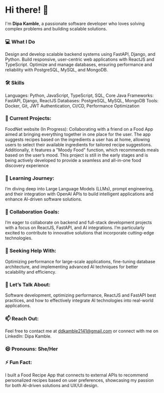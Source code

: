 # Hi there! 👋

I'm **Dipa Kamble**, a passionate software developer who loves solving complex problems and building scalable solutions.

### 💻 What I Do
Design and develop scalable backend systems using FastAPI, Django, and Python.
Build responsive, user-centric web applications with ReactJS and TypeScript.
Optimize and manage databases, ensuring performance and reliability with PostgreSQL, MySQL, and MongoDB.
### 🛠️ Skills
Languages: Python, JavaScript, TypeScript, SQL, Core Java
Frameworks: FastAPI, Django, ReactJS
Databases: PostgreSQL, MySQL, MongoDB
Tools: Docker, Git, JWT Authentication, CI/CD, Performance Optimization

### 🔭 Current Projects:
FoodNet website (In Progress): Collaborating with a friend on a Food App aimed at bringing everything together in one place for the user. The app suggests recipes based on the ingredients a user has at home, allowing users to select their available ingredients for tailored recipe suggestions. Additionally, it features a "Moody Food" function, which recommends meals based on the user’s mood. This project is still in the early stages and is being actively developed to provide a seamless and all-in-one food discovery experience

### 🌱 Learning Journey:
I’m diving deep into Large Language Models (LLMs), prompt engineering, and their integration with OpenAI APIs to build intelligent applications and enhance AI-driven software solutions.

### 👯 Collaboration Goals:
I’m eager to collaborate on backend and full-stack development projects with a focus on ReactJS, FastAPI, and AI integrations. I’m particularly excited to contribute to innovative solutions that incorporate cutting-edge technologies.

### 🤔 Seeking Help With:
Optimizing performance for large-scale applications, fine-tuning database architecture, and implementing advanced AI techniques for better scalability and efficiency.

### 💬 Let’s Talk About:
Software development, optimizing performance, ReactJS and FastAPI best practices, and how to effectively integrate AI technologies into real-world applications.

### 📫 Reach Out:
Feel free to contact me at ddkamble2141@gmail.com or connect with me on LinkedIn: Dipa Kamble.

### 😄 Pronouns: She/Her

### ⚡ Fun Fact:
I built a Food Recipe App that connects to external APIs to recommend personalized recipes based on user preferences, showcasing my passion for both AI-driven solutions and UX/UI design.
